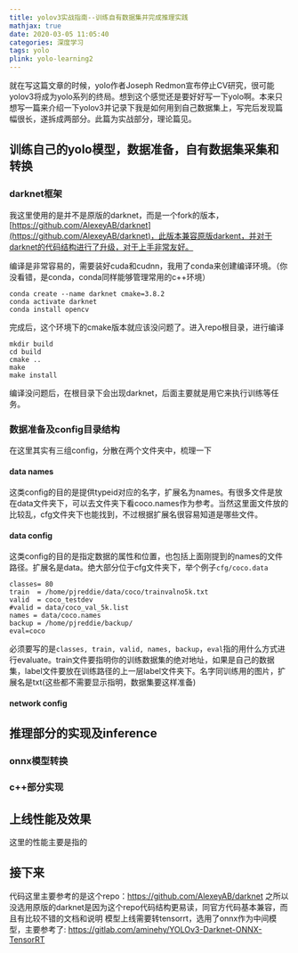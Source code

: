 ```yaml
---
title: yolov3实战指南--训练自有数据集并完成推理实践
mathjax: true
date: 2020-03-05 11:05:40
categories: 深度学习
tags: yolo
plink: yolo-learning2
---
```


就在写这篇文章的时候，yolo作者Joseph Redmon宣布停止CV研究，很可能yolov3将成为yolo系列的终局。想到这个感觉还是要好好写一下yolo啊。本来只想写一篇来介绍一下yolov3并记录下我是如何用到自己数据集上，写完后发现篇幅很长，遂拆成两部分。此篇为实战部分，理论篇见。

## 训练自己的yolo模型，数据准备，自有数据集采集和转换

### darknet框架

我这里使用的是并不是原版的darknet，而是一个fork的版本，[https://github.com/AlexeyAB/darknet](https://github.com/AlexeyAB/darknet)，此版本兼容原版darkent，并对于darknet的代码结构进行了升级，对于上手非常友好。

编译是非常容易的，需要装好cuda和cudnn，我用了conda来创建编译环境。（你没看错，是conda，conda同样能够管理常用的c++环境）

```
conda create --name darknet cmake=3.8.2
conda activate darknet
conda install opencv
```
完成后，这个环境下的cmake版本就应该没问题了。进入repo根目录，进行编译

```
mkdir build
cd build
cmake ..
make
make install
```
编译没问题后，在根目录下会出现darknet，后面主要就是用它来执行训练等任务。

### 数据准备及config目录结构

在这里其实有三组config，分散在两个文件夹中，梳理一下

#### data names

这类config的目的是提供typeid对应的名字，扩展名为names。有很多文件是放在data文件夹下，可以去文件夹下看coco.names作为参考。当然这里面文件放的比较乱，cfg文件夹下也能找到，不过根据扩展名很容易知道是哪些文件。

#### data config

这类config的目的是指定数据的属性和位置，也包括上面刚提到的names的文件路径。扩展名是data。绝大部分位于cfg文件夹下，举个例子```cfg/coco.data```

```
classes= 80
train  = /home/pjreddie/data/coco/trainvalno5k.txt
valid  = coco_testdev
#valid = data/coco_val_5k.list
names = data/coco.names
backup = /home/pjreddie/backup/
eval=coco
```
必须要写的是```classes, train, valid, names, backup```，```eval```指的用什么方式进行evaluate。train文件要指明你的训练数据集的绝对地址，如果是自己的数据集，label文件要放在训练路径的上一层label文件夹下。名字同训练用的图片，扩展名是txt(这些都不需要显示指明，数据集要这样准备)

#### network config



## 推理部分的实现及inference



### onnx模型转换



### c++部分实现



## 上线性能及效果

这里的性能主要是指的

## 接下来

代码这里主要参考的是这个repo：https://github.com/AlexeyAB/darknet 之所以没选用原版的darknet是因为这个repo代码结构更易读，同官方代码基本兼容，而且有比较不错的文档和说明
模型上线需要转tensorrt，选用了onnx作为中间模型，主要参考了: https://gitlab.com/aminehy/YOLOv3-Darknet-ONNX-TensorRT